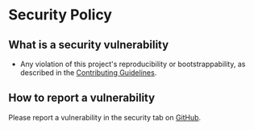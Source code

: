 # Security Policy

## What is a security vulnerability

- Any violation of this project's reproducibility or bootstrappability, as described in the [Contributing Guidelines](CONTRIBUTING.md).

## How to report a vulnerability

Please report a vulnerability in the security tab on [GitHub](https://github.com/transmuter-lp/front/security/advisories/new).
